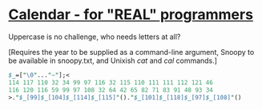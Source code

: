 [1]: http://rosettacode.org/wiki/Calendar_-_for_"REAL"_programmers

# [Calendar - for &quot;REAL&quot; programmers][1]

Uppercase is no challenge, who needs letters at all?



[Requires the year to be supplied as a command-line argument, Snoopy to be available in snoopy.txt, and Unixish _cat_ and _cal_ commands.]

```perl
$_=["\0"..."~"];<
114 117 110 32 34 99 97 116 32 115 110 111 111 112 121 46
116 120 116 59 99 97 108 32 64 42 65 82 71 83 91 48 93 34
>."$_[99]$_[104]$_[114]$_[115]"()."$_[101]$_[118]$_[97]$_[108]"()
```